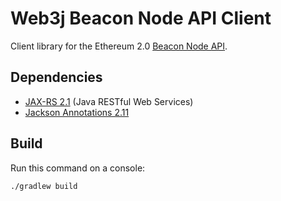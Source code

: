 # Web3j Beacon Node API Client

Client library for the Ethereum 2.0 [Beacon Node API](beacon-node-oapi.yml).

## Dependencies

* [JAX-RS 2.1](https://github.com/eclipse-ee4j/jaxrs-api/tree/2.1-Maintenance) (Java RESTful Web Services)
* [Jackson Annotations 2.11](https://github.com/FasterXML/jackson-annotations)

## Build

Run this command on a console:

```shell
./gradlew build
```
